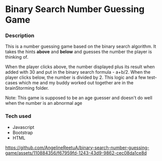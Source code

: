 # Binary Search Number Guessing Game

### Description
This is a number guessing game based on the binary search algorithm. It takes the hints **above** and **below** and guesses the number the player is thinking of. 

When the player clicks above, the number displayed plus its result when added with 30 and put in the binary search formula - a+b/2. When the player clicks below, the number is divided by 2. This logic and a few test-cases which me and my buddy worked out together are in the brainStorming folder.

Note: This game is supposed to be an age guesser and doesn't do well when the number is an abnormal age

### Tech used
- Javascript
- Bootstrap
- HTML

https://github.com/AngelineReetuA/binary-search-number-guessing-game/assets/110884356/f67959fd-1243-43d9-9862-cec08da1ce8d

